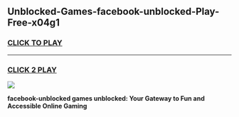 
## Unblocked-Games-facebook-unblocked-Play-Free-x04g1
<h3>
<a href="https://premium76.site?title=facebook-unblocked&ref=10A">CLICK TO PLAY</a></h3>
<hr>

<h3>
<a href="https://premium76.site?title=facebook-unblocked&ref=10A">CLICK 2 PLAY</a>
  
</h3>

<a href="https://premium76.site?title=facebook-unblocked&ref=10A"><img src="https://clearcache.store/games.png"></a>


**facebook-unblocked games unblocked: Your Gateway to Fun and Accessible Online Gaming**
